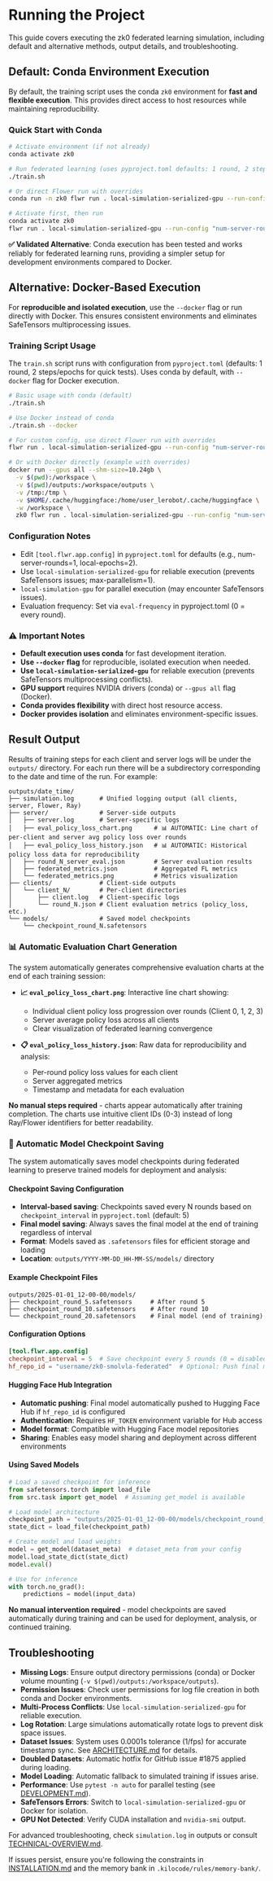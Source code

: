 # Running the Project

This guide covers executing the zk0 federated learning simulation, including default and alternative methods, output details, and troubleshooting.

## Default: Conda Environment Execution

By default, the training script uses the conda `zk0` environment for **fast and flexible execution**. This provides direct access to host resources while maintaining reproducibility.

### Quick Start with Conda

```bash
# Activate environment (if not already)
conda activate zk0

# Run federated learning (uses pyproject.toml defaults: 1 round, 2 steps/epochs, serialized GPU)
./train.sh

# Or direct Flower run with overrides
conda run -n zk0 flwr run . local-simulation-serialized-gpu --run-config "num-server-rounds=5 local-epochs=10"

# Activate first, then run
conda activate zk0
flwr run . local-simulation-serialized-gpu --run-config "num-server-rounds=5 local-epochs=10"
```

**✅ Validated Alternative**: Conda execution has been tested and works reliably for federated learning runs, providing a simpler setup for development environments compared to Docker.

## Alternative: Docker-Based Execution

For **reproducible and isolated execution**, use the `--docker` flag or run directly with Docker. This ensures consistent environments and eliminates SafeTensors multiprocessing issues.

### Training Script Usage

The `train.sh` script runs with configuration from `pyproject.toml` (defaults: 1 round, 2 steps/epochs for quick tests). Uses conda by default, with `--docker` flag for Docker execution.

```bash
# Basic usage with conda (default)
./train.sh

# Use Docker instead of conda
./train.sh --docker

# For custom config, use direct Flower run with overrides
flwr run . local-simulation-serialized-gpu --run-config "num-server-rounds=5 local-epochs=10"

# Or with Docker directly (example with overrides)
docker run --gpus all --shm-size=10.24gb \
  -v $(pwd):/workspace \
  -v $(pwd)/outputs:/workspace/outputs \
  -v /tmp:/tmp \
  -v $HOME/.cache/huggingface:/home/user_lerobot/.cache/huggingface \
  -w /workspace \
  zk0 flwr run . local-simulation-serialized-gpu --run-config "num-server-rounds=5"
```

### Configuration Notes

- Edit `[tool.flwr.app.config]` in `pyproject.toml` for defaults (e.g., num-server-rounds=1, local-epochs=2).
- Use `local-simulation-serialized-gpu` for reliable execution (prevents SafeTensors issues; max-parallelism=1).
- `local-simulation-gpu` for parallel execution (may encounter SafeTensors issues).
- Evaluation frequency: Set via `eval-frequency` in pyproject.toml (0 = every round).

### ⚠️ Important Notes

- **Default execution uses conda** for fast development iteration.
- **Use `--docker` flag** for reproducible, isolated execution when needed.
- **Use `local-simulation-serialized-gpu`** for reliable execution (prevents SafeTensors multiprocessing conflicts).
- **GPU support** requires NVIDIA drivers (conda) or `--gpus all` flag (Docker).
- **Conda provides flexibility** with direct host resource access.
- **Docker provides isolation** and eliminates environment-specific issues.

## Result Output

Results of training steps for each client and server logs will be under the `outputs/` directory. For each run there will be a subdirectory corresponding to the date and time of the run. For example:

```
outputs/date_time/
├── simulation.log       # Unified logging output (all clients, server, Flower, Ray)
├── server/              # Server-side outputs
│   ├── server.log       # Server-specific logs
│   ├── eval_policy_loss_chart.png      # 📊 AUTOMATIC: Line chart of per-client and server avg policy loss over rounds
│   ├── eval_policy_loss_history.json   # 📊 AUTOMATIC: Historical policy loss data for reproducibility
│   ├── round_N_server_eval.json        # Server evaluation results
│   ├── federated_metrics.json          # Aggregated FL metrics
│   └── federated_metrics.png           # Metrics visualization
├── clients/             # Client-side outputs
│   └── client_N/        # Per-client directories
│       ├── client.log   # Client-specific logs
│       └── round_N.json # Client evaluation metrics (policy_loss, etc.)
└── models/              # Saved model checkpoints
    └── checkpoint_round_N.safetensors
```

### 📊 Automatic Evaluation Chart Generation

The system automatically generates comprehensive evaluation charts at the end of each training session:

- **📈 `eval_policy_loss_chart.png`**: Interactive line chart showing:
  - Individual client policy loss progression over rounds (Client 0, 1, 2, 3)
  - Server average policy loss across all clients
  - Clear visualization of federated learning convergence

- **📋 `eval_policy_loss_history.json`**: Raw data for reproducibility and analysis:
  - Per-round policy loss values for each client
  - Server aggregated metrics
  - Timestamp and metadata for each evaluation

**No manual steps required** - charts appear automatically after training completion. The charts use intuitive client IDs (0-3) instead of long Ray/Flower identifiers for better readability.

### 💾 Automatic Model Checkpoint Saving

The system automatically saves model checkpoints during federated learning to preserve trained models for deployment and analysis:

#### Checkpoint Saving Configuration

- **Interval-based saving**: Checkpoints saved every N rounds based on `checkpoint_interval` in `pyproject.toml` (default: 5)
- **Final model saving**: Always saves the final model at the end of training regardless of interval
- **Format**: Models saved as `.safetensors` files for efficient storage and loading
- **Location**: `outputs/YYYY-MM-DD_HH-MM-SS/models/` directory

#### Example Checkpoint Files

```
outputs/2025-01-01_12-00-00/models/
├── checkpoint_round_5.safetensors     # After round 5
├── checkpoint_round_10.safetensors    # After round 10
└── checkpoint_round_20.safetensors    # Final model (end of training)
```

#### Configuration Options

```toml
[tool.flwr.app.config]
checkpoint_interval = 5  # Save checkpoint every 5 rounds (0 = disabled)
hf_repo_id = "username/zk0-smolvla-federated"  # Optional: Push final model to Hugging Face Hub
```

#### Hugging Face Hub Integration

- **Automatic pushing**: Final model automatically pushed to Hugging Face Hub if `hf_repo_id` is configured
- **Authentication**: Requires `HF_TOKEN` environment variable for Hub access
- **Model format**: Compatible with Hugging Face model repositories
- **Sharing**: Enables easy model sharing and deployment across different environments

#### Using Saved Models

```python
# Load a saved checkpoint for inference
from safetensors.torch import load_file
from src.task import get_model  # Assuming get_model is available

# Load model architecture
checkpoint_path = "outputs/2025-01-01_12-00-00/models/checkpoint_round_20.safetensors"
state_dict = load_file(checkpoint_path)

# Create model and load weights
model = get_model(dataset_meta)  # dataset_meta from your config
model.load_state_dict(state_dict)
model.eval()

# Use for inference
with torch.no_grad():
    predictions = model(input_data)
```

**No manual intervention required** - model checkpoints are saved automatically during training and can be used for deployment, analysis, or continued training.

## Troubleshooting

- **Missing Logs**: Ensure output directory permissions (conda) or Docker volume mounting (`-v $(pwd)/outputs:/workspace/outputs`).
- **Permission Issues**: Check user permissions for log file creation in both conda and Docker environments.
- **Multi-Process Conflicts**: Use `local-simulation-serialized-gpu` for reliable execution.
- **Log Rotation**: Large simulations automatically rotate logs to prevent disk space issues.
- **Dataset Issues**: System uses 0.0001s tolerance (1/fps) for accurate timestamp sync. See [ARCHITECTURE.md](ARCHITECTURE.md) for details.
- **Doubled Datasets**: Automatic hotfix for GitHub issue #1875 applied during loading.
- **Model Loading**: Automatic fallback to simulated training if issues arise.
- **Performance**: Use `pytest -n auto` for parallel testing (see [DEVELOPMENT.md](DEVELOPMENT.md)).
- **SafeTensors Errors**: Switch to `local-simulation-serialized-gpu` or Docker for isolation.
- **GPU Not Detected**: Verify CUDA installation and `nvidia-smi` output.

For advanced troubleshooting, check `simulation.log` in outputs or consult [TECHNICAL-OVERVIEW.md](TECHNICAL-OVERVIEW.md).

If issues persist, ensure you're following the constraints in [INSTALLATION.md](INSTALLATION.md) and the memory bank in `.kilocode/rules/memory-bank/`.